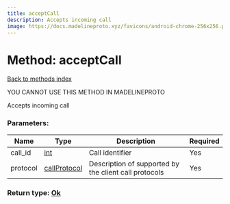```yaml
---
title: acceptCall
description: Accepts incoming call
image: https://docs.madelineproto.xyz/favicons/android-chrome-256x256.png
---
```

# Method: acceptCall  
[Back to methods index](index.md)


YOU CANNOT USE THIS METHOD IN MADELINEPROTO


Accepts incoming call

### Parameters:

| Name     |    Type       | Description | Required |
|----------|---------------|-------------|----------|
|call\_id|[int](../types/int.md) | Call identifier | Yes|
|protocol|[callProtocol](../constructors/callProtocol.md) | Description of supported by the client call protocols | Yes|


### Return type: [Ok](../types/Ok.md)

